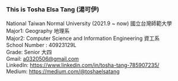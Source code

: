 ### This is Tosha Elsa Tang (湯可伊)  


National Taiwan Normal University (2021.9 ~ now) 國立台灣師範大學  
Major1: Geography 地理系  
Major2: Computer Science and Information Engineering 資工系  
School Number : 40923129L  
Grade: Senior 大四  
Gmail: a0320506@gmail.com  
LinkedIn: https://www.linkedin.com/in/tosha-tang-785907235/  
Medium: https://medium.com/@toshaelsatang  

<!--
**ToshaETang/ToshaETang** is a ✨ _special_ ✨ repository because its `README.md` (this file) appears on your GitHub profile.

Here are some ideas to get you started:

- 🔭 I’m currently working on ...
- 🌱 I’m currently learning ...
- 👯 I’m looking to collaborate on ...
- 🤔 I’m looking for help with ...
- 💬 Ask me about ...
- 📫 How to reach me: ...
- 😄 Pronouns: ...
- ⚡ Fun fact: ...
-->
